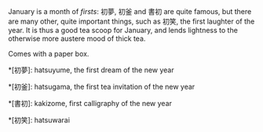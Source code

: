 January is a month of *firsts*: 初夢, 初釜 and 書初 are quite famous, but there are many other, quite important things, such as 初笑, the first laughter of the year. It is thus a good tea scoop for January, and lends lightness to the otherwise more austere mood of thick tea.

Comes with a paper box.



*[初夢]: hatsuyume, the first dream of the new year

*[初釜]: hatsugama, the first tea invitation of the new year

*[書初]: kakizome, first calligraphy of the new year

*[初笑]: hatsuwarai

